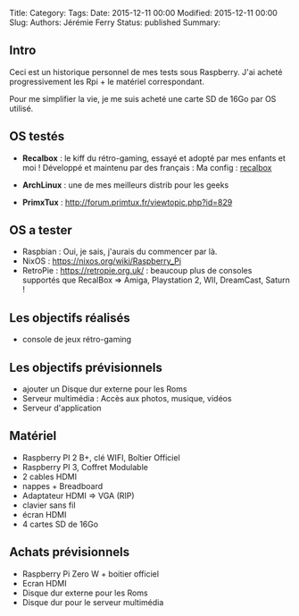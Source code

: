 Title: 
Category: 
Tags: 
Date: 2015-12-11 00:00
Modified: 2015-12-11 00:00
Slug: 
Authors: Jérémie Ferry
Status: published
Summary:

## Intro

Ceci est un historique personnel de mes tests sous Raspberry.
J'ai acheté progressivement les Rpi + le matériel correspondant.

Pour me simplifier la vie, je me suis acheté une carte SD de 16Go par OS utilisé.

## OS testés

* **Recalbox** : le kiff du rétro-gaming, essayé et adopté par mes enfants et moi ! Développé et maintenu par des français :
Ma config : [recalbox](./recalbox)

* **ArchLinux** : une de mes meilleurs distrib pour les geeks

* **PrimxTux** : 
http://forum.primtux.fr/viewtopic.php?id=829

## OS a tester

* Raspbian : Oui, je sais, j'aurais du commencer par là.
* NixOS : https://nixos.org/wiki/Raspberry_Pi
* RetroPie : https://retropie.org.uk/ : beaucoup plus de consoles supportés que RecalBox => Amiga, Playstation 2, WII, DreamCast, Saturn !

## Les objectifs réalisés

* console de jeux rétro-gaming

## Les objectifs prévisionnels

* ajouter un Disque dur externe pour les Roms
* Serveur multimédia : Accès aux photos, musique, vidéos
* Serveur d'application

## Matériel 

* Raspberry PI 2 B+, clé WIFI, Boîtier Officiel
* Raspberry PI 3, Coffret Modulable
* 2 cables HDMI
* nappes + Breadboard
* Adaptateur HDMI => VGA (RIP)
* clavier sans fil
* écran HDMI
* 4 cartes SD de 16Go

## Achats prévisionnels

* Raspberry Pi Zero W + boitier officiel
* Ecran HDMI
* Disque dur externe pour les Roms
* Disque dur pour le serveur multimédia

